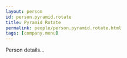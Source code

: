 ```yaml
---
layout: person
id: person.pyramid.rotate
title: Pyramid Rotate
permalink: people/person.pyramid.rotate.html
tags: [company.menu]
---
```


Person details...
